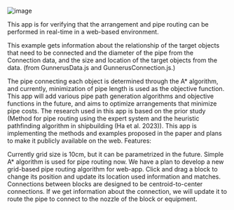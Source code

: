 ![image](https://github.com/user-attachments/assets/84efb547-908a-4c25-a15e-7ea469b843b3)

This app is for verifying that the arrangement and pipe routing can be performed in real-time in a web-based environment.

This example gets information about the relationship of the target objects that need to be connected and the diameter of the pipe from the Connection data, and the size and location of the target objects from the data. (from GunnerusData.js and GunnerusConnection.js.)

The pipe connecting each object is determined through the A* algorithm, and currently, minimization of pipe length is used as the objective function. This app will add various pipe path generation algorithms and objective functions in the future, and aims to optimize arrangements that minimize pipe costs. The research used in this app is based on the prior study (Method for pipe routing using the expert system and the heuristic pathfinding algorithm in shipbuilding (Ha et al. 2023)).
This app is implementing the methods and examples proposed in the paper and plans to make it publicly available on the web.
Features:

Currently grid size is 10cm, but it can be parametrized in the future.
Simple A* algorithm is used for pipe routing now.
We have a plan to develop a new grid-based pipe routing algorithm for web-app.
Click and drag a block to change its position and update its location used information and matches.
Connections between blocks are designed to be centroid-to-center connections. If we get information about the connection, we will update it to route the pipe to connect to the nozzle of the block or equipment.
